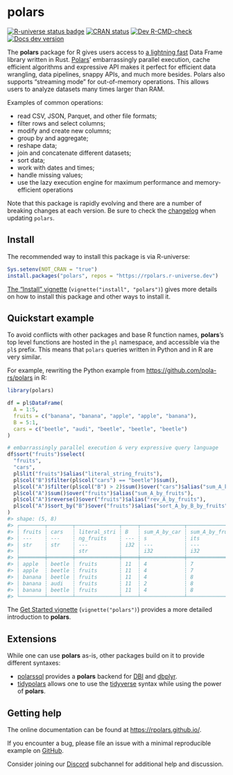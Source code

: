 

<!-- README.md is generated from README.Rmd. Please edit that file -->

# polars

<!-- badges: start -->

[![R-universe status
badge](https://rpolars.r-universe.dev/badges/polars)](https://rpolars.r-universe.dev)
[![CRAN
status](https://www.r-pkg.org/badges/version/polars)](https://CRAN.R-project.org/package=polars)
[![Dev
R-CMD-check](https://github.com/pola-rs/r-polars/actions/workflows/check.yaml/badge.svg)](https://github.com/pola-rs/r-polars/actions/workflows/check.yaml)
[![Docs dev
version](https://img.shields.io/badge/docs-dev-blue.svg)](https://rpolars.github.io)
<!-- badges: end -->

The **polars** package for R gives users access to [a lightning
fast](https://duckdblabs.github.io/db-benchmark/) Data Frame library
written in Rust. [Polars](https://www.pola.rs/)’ embarrassingly parallel
execution, cache efficient algorithms and expressive API makes it
perfect for efficient data wrangling, data pipelines, snappy APIs, and
much more besides. Polars also supports “streaming mode” for
out-of-memory operations. This allows users to analyze datasets many
times larger than RAM.

Examples of common operations:

-   read CSV, JSON, Parquet, and other file formats;
-   filter rows and select columns;
-   modify and create new columns;
-   group by and aggregate;
-   reshape data;
-   join and concatenate different datasets;
-   sort data;
-   work with dates and times;
-   handle missing values;
-   use the lazy execution engine for maximum performance and
    memory-efficient operations

Note that this package is rapidly evolving and there are a number of
breaking changes at each version. Be sure to check the
[changelog](https://rpolars.github.io/NEWS.html) when updating `polars`.

## Install

The recommended way to install this package is via R-universe:

``` r
Sys.setenv(NOT_CRAN = "true")
install.packages("polars", repos = "https://rpolars.r-universe.dev")
```

[The “Install”
vignette](https://rpolars.github.io/vignettes/install.html)
(`vignette("install", "polars")`) gives more details on how to install
this package and other ways to install it.

## Quickstart example

To avoid conflicts with other packages and base R function names,
**polars**’s top level functions are hosted in the `pl` namespace, and
accessible via the `pl$` prefix. This means that `polars` queries
written in Python and in R are very similar.

For example, rewriting the Python example from
<https://github.com/pola-rs/polars> in R:

``` r
library(polars)

df = pl$DataFrame(
  A = 1:5,
  fruits = c("banana", "banana", "apple", "apple", "banana"),
  B = 5:1,
  cars = c("beetle", "audi", "beetle", "beetle", "beetle")
)

# embarrassingly parallel execution & very expressive query language
df$sort("fruits")$select(
  "fruits",
  "cars",
  pl$lit("fruits")$alias("literal_string_fruits"),
  pl$col("B")$filter(pl$col("cars") == "beetle")$sum(),
  pl$col("A")$filter(pl$col("B") > 2)$sum()$over("cars")$alias("sum_A_by_cars"),
  pl$col("A")$sum()$over("fruits")$alias("sum_A_by_fruits"),
  pl$col("A")$reverse()$over("fruits")$alias("rev_A_by_fruits"),
  pl$col("A")$sort_by("B")$over("fruits")$alias("sort_A_by_B_by_fruits")
)
#> shape: (5, 8)
#> ┌────────┬────────┬──────────────┬─────┬──────────────┬──────────────┬──────────────┬──────────────┐
#> │ fruits ┆ cars   ┆ literal_stri ┆ B   ┆ sum_A_by_car ┆ sum_A_by_fru ┆ rev_A_by_fru ┆ sort_A_by_B_ │
#> │ ---    ┆ ---    ┆ ng_fruits    ┆ --- ┆ s            ┆ its          ┆ its          ┆ by_fruits    │
#> │ str    ┆ str    ┆ ---          ┆ i32 ┆ ---          ┆ ---          ┆ ---          ┆ ---          │
#> │        ┆        ┆ str          ┆     ┆ i32          ┆ i32          ┆ i32          ┆ i32          │
#> ╞════════╪════════╪══════════════╪═════╪══════════════╪══════════════╪══════════════╪══════════════╡
#> │ apple  ┆ beetle ┆ fruits       ┆ 11  ┆ 4            ┆ 7            ┆ 4            ┆ 4            │
#> │ apple  ┆ beetle ┆ fruits       ┆ 11  ┆ 4            ┆ 7            ┆ 3            ┆ 3            │
#> │ banana ┆ beetle ┆ fruits       ┆ 11  ┆ 4            ┆ 8            ┆ 5            ┆ 5            │
#> │ banana ┆ audi   ┆ fruits       ┆ 11  ┆ 2            ┆ 8            ┆ 2            ┆ 2            │
#> │ banana ┆ beetle ┆ fruits       ┆ 11  ┆ 4            ┆ 8            ┆ 1            ┆ 1            │
#> └────────┴────────┴──────────────┴─────┴──────────────┴──────────────┴──────────────┴──────────────┘
```

The [Get Started
vignette](https://rpolars.github.io/vignettes/polars.html)
(`vignette("polars")`) provides a more detailed introduction to
**polars**.

## Extensions

While one can use **polars** as-is, other packages build on it to
provide different syntaxes:

-   [polarssql](https://rpolars.github.io/r-polarssql/) provides a
    **polars** backend for [DBI](https://dbi.r-dbi.org/) and
    [dbplyr](https://dbplyr.tidyverse.org/).
-   [tidypolars](https://tidypolars.etiennebacher.com/) allows one to
    use the [tidyverse](https://www.tidyverse.org/) syntax while using
    the power of **polars**.

## Getting help

The online documentation can be found at <https://rpolars.github.io/>.

If you encounter a bug, please file an issue with a minimal reproducible
example on [GitHub](https://github.com/pola-rs/r-polars/issues).

Consider joining our [Discord](https://discord.com/invite/4UfP5cfBE7)
subchannel for additional help and discussion.
